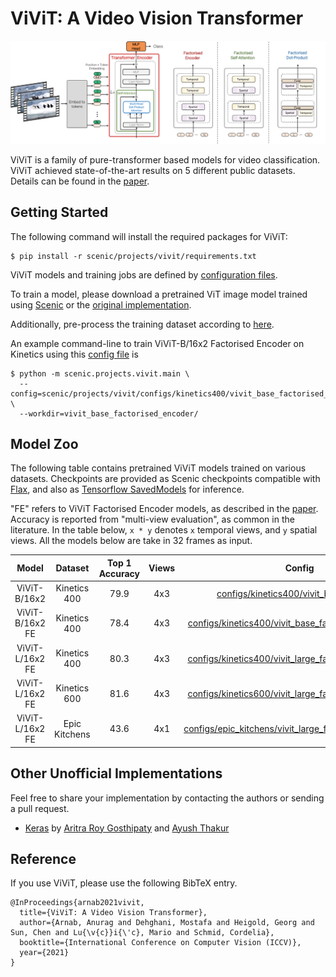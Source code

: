 ViViT: A Video Vision Transformer
==
![ViViT: A Video Vision Transformer](data/vivit.png)

ViViT is a family of pure-transformer based models for video classification.
ViViT achieved state-of-the-art results on 5 different public datasets.
Details can be found in the [paper](https://arxiv.org/abs/2103.15691).

## Getting Started
The following command will install the required packages for ViViT:
```shell
$ pip install -r scenic/projects/vivit/requirements.txt
```

ViViT models and training jobs are defined by [configuration files](configs).

To train a model, please download a pretrained ViT image model trained using
[Scenic](https://github.com/google-research/scenic/tree/main/scenic/projects/baselines)
or the [original implementation](https://github.com/google-research/vision_transformer).

Additionally, pre-process the training dataset according to [here](data/data.md).

An example command-line to train ViViT-B/16x2 Factorised Encoder on Kinetics
using this [config file](configs/kinetics400/vivit_base_factorised_encoder.py)
is

```shell
$ python -m scenic.projects.vivit.main \
  --config=scenic/projects/vivit/configs/kinetics400/vivit_base_factorised_encoder.py \
  --workdir=vivit_base_factorised_encoder/
```


## Model Zoo

The following table contains pretrained ViViT models trained on various datasets.
Checkpoints are provided as Scenic checkpoints compatible with
[Flax](https://github.com/google/flax), and also as
[Tensorflow SavedModels](https://www.tensorflow.org/guide/saved_model)
for inference.

"FE" refers to ViViT Factorised Encoder models, as described in the [paper](https://arxiv.org/abs/2103.15691).
Accuracy is reported from "multi-view evaluation", as common in the literature.
In the table below, `x * y` denotes `x` temporal views, and `y` spatial views.
All the models below are take in 32 frames as input.

| Model           | Dataset       | Top 1 Accuracy | Views | Config                                                                                                             | Checkpoint                                                                                                                                                                                                                                         |
|:------------:|:-----------:|:------------:|:---:|:----------------------------------------------------------------------------------------------------------------:|:------------------------------------------------------------------------------------------------------------------------------------------------------------------------------------------------------------------------------------------------:|
| ViViT-B/16x2    | Kinetics 400  | 79.9           | 4x3   | [configs/kinetics400/vivit_base_k400.py](configs/kinetics400/vivit_base_k400.py)                                   | [Checkpoint](https://storage.googleapis.com/scenic-bucket/vivit/kinetics_400/vivit_base_16x2_unfactorized/checkpoint) [SavedModel](https://storage.cloud.google.com/scenic-bucket/vivit/kinetics_400/vivit_base_16x2_unfactorized/saved_model.zip) |
| ViViT-B/16x2 FE | Kinetics 400  | 78.4           | 4x3   | [configs/kinetics400/vivit_base_factorised_encoder.py](configs/kinetics400/vivit_base_factorised_encoder.py)       | [Checkpoint](https://storage.googleapis.com/scenic-bucket/vivit/kinetics_400/vivit_base_16x2_fe/checkpoint) [SavedModel](https://storage.googleapis.com/scenic-bucket/vivit/kinetics_400/vivit_base_16x2_fe/saved_model.zip)                       |
| ViViT-L/16x2 FE | Kinetics 400  | 80.3           | 4x3   | [configs/kinetics400/vivit_large_factorised_encoder.py](configs/kinetics400/vivit_large_factorised_encoder.py)     | [Checkpoint](https://storage.googleapis.com/scenic-bucket/vivit/kinetics_400/vivit_large_16x2_fe/checkpoint) [SavedModel](https://storage.googleapis.com/scenic-bucket/vivit/kinetics_400/vivit_large_16x2_fe/saved_model.zip)                     |
| ViViT-L/16x2 FE | Kinetics 600  | 81.6           | 4x3   | [configs/kinetics600/vivit_large_factorised_encoder.py](configs/kinetics600/vivit_large_factorised_encoder.py)     | [Checkpoint](https://storage.googleapis.com/scenic-bucket/vivit/kinetics_600/vivit_large_16x2_fe/checkpoint) [SavedModel](https://storage.googleapis.com/scenic-bucket/vivit/kinetics_600/vivit_large_16x2_fe/saved_model.zip)                     |
| ViViT-L/16x2 FE | Epic Kitchens | 43.6           | 4x1   | [configs/epic_kitchens/vivit_large_factorised_encoder.py](configs/epic_kitchens/vivit_large_factorised_encoder.py) | [Checkpoint](https://storage.googleapis.com/scenic-bucket/vivit/epic_kitchens/vivit_large_16x2_fe/checkpoint) [SavedModel](https://storage.googleapis.com/scenic-bucket/vivit/epic_kitchens/vivit_large_16x2_fe/saved_model.zip)

## Other Unofficial Implementations

Feel free to share your implementation by contacting the authors or sending a
pull request.

- [Keras](https://keras.io/examples/vision/vivit/) by [Aritra Roy Gosthipaty](https://twitter.com/ariG23498) and [Ayush Thakur](https://twitter.com/ayushthakur0)

## Reference

If you use ViViT, please use the following BibTeX entry.

```
@InProceedings{arnab2021vivit,
  title={ViViT: A Video Vision Transformer},
  author={Arnab, Anurag and Dehghani, Mostafa and Heigold, Georg and Sun, Chen and Lu{\v{c}}i{\'c}, Mario and Schmid, Cordelia},
  booktitle={International Conference on Computer Vision (ICCV)},
  year={2021}
}
```
